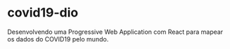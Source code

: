# covid19-dio
Desenvolvendo uma Progressive Web Application com React para mapear os dados do COVID19 pelo mundo.
